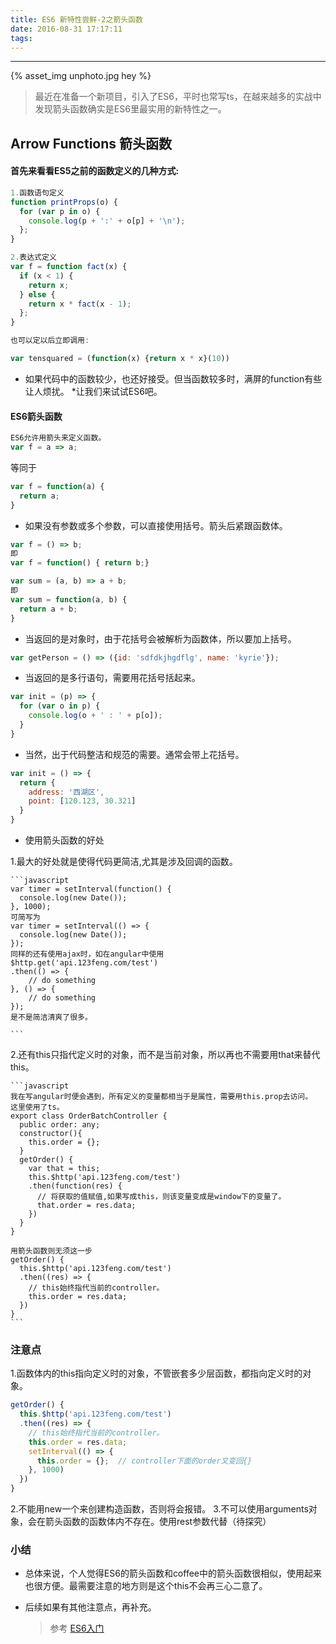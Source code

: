 ```yaml
---
title: ES6 新特性尝鲜-2之箭头函数
date: 2016-08-31 17:17:11
tags:
---
```


<hr>

{% asset_img unphoto.jpg hey %}

<blockquote>
	最近在准备一个新项目，引入了ES6，平时也常写ts，在越来越多的实战中发现箭头函数确实是ES6里最实用的新特性之一。

</blockquote>

<!--more-->

## Arrow Functions 箭头函数

####	首先来看看ES5之前的函数定义的几种方式:

```javascript
1.函数语句定义
function printProps(o) {
  for (var p in o) {
    console.log(p + ':' + o[p] + '\n');
  };
}

2.表达式定义
var f = function fact(x) {
  if (x < 1) {
    return x;
  } else {
    return x * fact(x - 1);
  };
}

也可以定以后立即调用:

var tensquared = (function(x) {return x * x}(10))

```

*	如果代码中的函数较少，也还好接受。但当函数较多时，满屏的function有些让人烦扰。
   *让我们来试试ES6吧。

#### ES6箭头函数

```javascript
ES6允许用箭头来定义函数。
var f = a => a;
```
等同于

```javascript
var f = function(a) {
  return a;
}
```

*	如果没有参数或多个参数，可以直接使用括号。箭头后紧跟函数体。

```javascript
var f = () => b;
即
var f = function() { return b;}

var sum = (a, b) => a + b;
即
var sum = function(a, b) {
  return a + b;
}
```

*	当返回的是对象时，由于花括号会被解析为函数体，所以要加上括号。

```javascript
var getPerson = () => ({id: 'sdfdkjhgdflg', name: 'kyrie'});
```

*	当返回的是多行语句，需要用花括号括起来。

```javascript
var init = (p) => {
  for (var o in p) {
    console.log(o + ' : ' + p[o]);
  }
}
```

*	当然，出于代码整洁和规范的需要。通常会带上花括号。

```javascript
var init = () => {
  return {
    address: '西湖区',
    point: [120.123, 30.321]
  }
}
```

*	使用箭头函数的好处

1.最大的好处就是使得代码更简洁,尤其是涉及回调的函数。

	​```javascript
	var timer = setInterval(function() {
	  console.log(new Date());
	}, 1000);
	可简写为
	var timer = setInterval(() => {
	  console.log(new Date());
	});
	同样的还有使用ajax时，如在angular中使用
	$http.get('api.123feng.com/test')
	.then(() => {
		// do something
	}, () => {
		// do something
	});
	是不是简洁清爽了很多。
	
	​```

2.还有this只指代定义时的对象，而不是当前对象，所以再也不需要用that来替代this。

	​```javascript
	我在写angular时便会遇到，所有定义的变量都相当于是属性，需要用this.prop去访问。
	这里使用了ts。
	export class OrderBatchController {
	  public order: any;
	  constructor(){
	    this.order = {};
	  }
	  getOrder() {
	    var that = this;
	    this.$http('api.123feng.com/test')
	    .then(function(res) {
	      // 将获取的值赋值,如果写成this，则该变量变成是window下的变量了。
	      that.order = res.data;
	    })
	  }
	}
	
	用箭头函数则无须这一步
	getOrder() {
	  this.$http('api.123feng.com/test')
	  .then((res) => {
	    // this始终指代当前的controller。
	    this.order = res.data;
	  })
	}
	​```

### 注意点

1.函数体内的this指向定义时的对象，不管嵌套多少层函数，都指向定义时的对象。
```javascript
getOrder() {
  this.$http('api.123feng.com/test')
  .then((res) => {
    // this始终指代当前的controller。
    this.order = res.data;
    setInterval(() => {
      this.order = {};  // controller下面的order又变回{}
    }, 1000)
  })
}
```

2.不能用new一个来创建构造函数，否则将会报错。
3.不可以使用arguments对象，会在箭头函数的函数体内不存在。使用rest参数代替（待探究）

### 小结

*  总体来说，个人觉得ES6的箭头函数和coffee中的箭头函数很相似，使用起来也很方便。最需要注意的地方则是这个this不会再三心二意了。
*  后续如果有其他注意点，再补充。

   >参考
   >[ES6入门](http://es6.ruanyifeng.com/#README)

